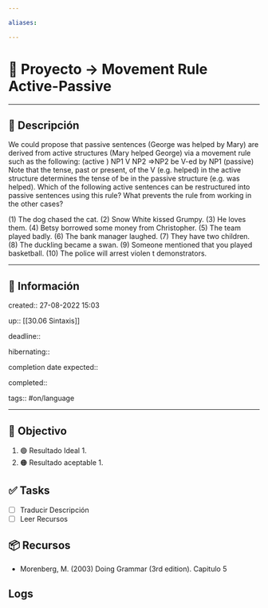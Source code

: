 ```yaml
---

aliases: 

---
```


# 🚀 Proyecto -> Movement Rule Active-Passive

___

## 🧾 Descripción

We could propose that passive sentences (George was helped by Mary) are
derived from active structures (Mary helped George) via a movement rule
such as the following:
(active ) NP1 V NP2 ⇒NP2 be V-ed by NP1 (passive)
Note that the tense, past or present, of the V (e.g. helped) in the active structure
determines the tense of be in the passive structure (e.g. was helped).
Which of the following active sentences can be restructured into passive
sentences
using this rule? What prevents the rule from working in the other cases?

(1) The dog chased the cat.
(2) Snow White kissed Grumpy.
(3) He loves them.
(4) Betsy borrowed some money from Christopher.
(5) The team played badly.
(6) The bank manager laughed.
(7) They have two children.
(8) The duckling became a swan.
(9) Someone mentioned that you played basketball.
(10) The police will arrest violen t demonstrators.

---

## 📢 Información

created::  27-08-2022 15:03

up:: [[30.06 Sintaxis]]

deadline::

hibernating::

completion date expected::

completed::

tags:: #on/language 

___

## 🎯 Objectivo

1. 🟢 Resultado Ideal
	1.
2. 🟠 Resultado aceptable
	1.

## ✅ Tasks
- [ ] Traducir Descripción
- [ ] Leer Recursos

## 📦 Recursos
- Morenberg, M. (2003) Doing Grammar (3rd edition). Capitulo 5

## Logs
